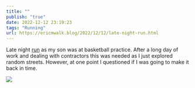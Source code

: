```yaml
---
title: ""
publish: "true"
date: 2022-12-12 23:19:23
tags: "Running"
url: https://ericmwalk.blog/2022/12/12/late-night-run.html
---
```


Late night [run](http://www.strava.com/activities/8242128671) as my son was at basketball practice. After a long day of work and dealing with contractors this was needed as I just explored random streets. However, at one point I questioned if I was going to make it back in time.


![](https://ericmwalk.blog/uploads/2022/4ac1100232.jpg)
